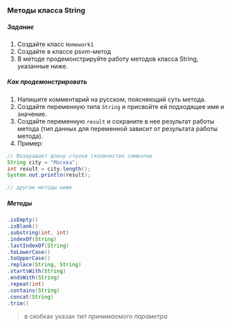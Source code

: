 ### Методы класса String

##### Задание
1. Создайте класс `Homework1`
2. Создайте в классе psvm-метод
3. В методе продемонстрируйте работу методов класса String, указанные ниже.

##### Как продемонстрировать
1. Напишите комментарий на русском, поясняющий суть метода.
2. Создайте переменную типа `String` и присвойте ей подходящее имя и значение.
3. Создайте переменную `result` и сохраните в нее результат работы метода (тип данных для переменной зависит от результата работы метода).
4. Пример:
```java
// Возвращает длину строки (количество символов
String city = "Москва";
int result = city.length();
System.out.println(result);

// другие методы ниже
```

##### Методы
```java
.isEmpty()
.isBlank() 
.substring(int, int)
.indexOf(String)
.lastIndexOf(String)
.toLowerCase() 
.toUpperCase() 
.replace(String, String) 
.startsWith(String)
.endsWith(String)
.repeat(int)
.contains(String)
.concat(String)  
.trim()
```
> в скобках указан _тип принимаемого параметра_